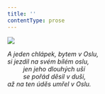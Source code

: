 ```yaml
---
title: ''
contentType: prose
---
```


<section>

![](../Images/031.jpg)

_A jeden chlápek, bytem v Oslu,  
si jezdil na svém bílém oslu,  
         jen jeho dlouhých uší  
         se pořád děsil v duši,  
až na ten úděs umřel v Oslu._

</section>
